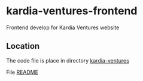 # kardia-ventures-frontend

Frontend develop for Kardia Ventures website

## Location

The code file is place in directory [kardia-ventures](https://github.com/kardiachain/kardia-ventures-frontend/tree/master/kardia-ventures)

File [README](https://github.com/kardiachain/kardia-ventures-frontend/tree/master/kardia-ventures#readme)


